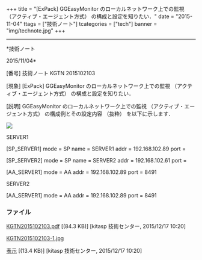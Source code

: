 ﻿+++
title = "[ExPack] GGEasyMonitor のローカルネットワーク上での監視 （アクティブ・エージェント方式） の構成と設定を知りたい．"
date = "2015-11-04"
ttags = ["技術ノート"]
tcategories = ["tech"]
banner = "img/technote.jpg"
+++

-----------------------------------------------------------------------------------------------------------------------------

*技術ノート

2015/11/04*


[番号]
技術ノート KGTN 2015102103

[現象]
[ExPack] GGEasyMonitor のローカルネットワーク上での監視
（アクティブ・エージェント方式） の構成と設定を知りたい．

[説明]
GGEasyMonitor のローカルネットワーク上での監視
（アクティブ・エージェント方式） の構成例とその設定内容 （抜粋）
を以下に示します．

![](http://techreport.kitasp.net/attachments/download/2357/KGTN2015102103-1.jpg)

SERVER1

[SP_SERVER1]
mode = SP
name = SERVER1
addr = 192.168.102.89
port =

[SP_SERVER2]
mode = SP
name = SERVER2
addr = 192.168.102.61
port =

[AA_SERVER1]
mode = AA
addr = 192.168.102.89
port = 8491

SERVER2

[AA_SERVER1]
mode = AA
addr = 192.168.102.89
port = 8491


### ファイル

 
 


[KGTN2015102103.pdf](http://techreport.kitasp.net/attachments/download/2356/KGTN2015102103.pdf)
 [(84.3 KB)] [kitasp 技術センター, 2015/12/17
10:20]

[KGTN2015102103-1.jpg](http://techreport.kitasp.net/attachments/download/2357/KGTN2015102103-1.jpg)

[表示](http://techreport.kitasp.net/attachments/2357/KGTN2015102103-1.jpg "表示")
 [(13.4 KB)] [kitasp 技術センター, 2015/12/17
10:20]


 


 

